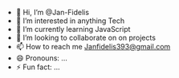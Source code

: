 - 👋 Hi, I’m @Jan-Fidelis
- 👀 I’m interested in anything Tech
- 🌱 I’m currently learning JavaScript 
- 💞️ I’m looking to collaborate on on projects
- 📫 How to reach me Janfidelis393@gmail.com
- 😄 Pronouns: ...
- ⚡ Fun fact: ...

<!---
Jan-Fidelis/Jan-Fidelis is a ✨ special ✨ repository because its `README.md` (this file) appears on your GitHub profile.
You can click the Preview link to take a look at your changes.
--->
